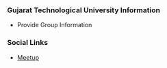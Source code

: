 ### Gujarat Technological University Information
* Provide Group Information

### Social Links
* [Meetup](#)


